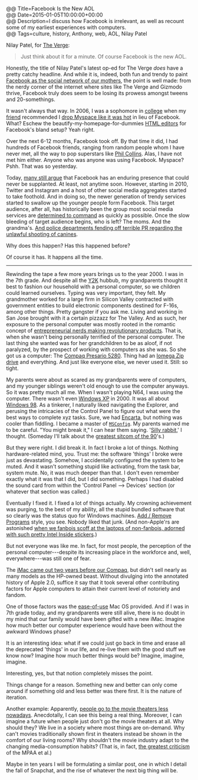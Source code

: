 @@ Title=Facebook Is the New AOL  
@@ Date=2015-01-05T10:00:00+00:00  
@@ Description=I discuss how Facebook is irrelevant, as well as recount some of my earliest experiences with computers.  
@@ Tags=culture, history, Anthony, web, AOL, Nilay Patel    

Nilay Patel, for [The Verge][theverge]:
>Just think about it for a minute. Of course Facebook is the new AOL.

Honestly, the title of Nilay Patel's latest op-ed for The Verge *does* have a pretty catchy headline. And while it is, indeed, both fun and trendy to paint [Facebook as the social network of our mothers][mom], the point is well made: from the nerdy corner of the internet where sites like The Verge and Gizmodo thrive, Facebook truly does seem to be losing its prowess amongst tweens and 20-somethings. 

It wasn't always that way. In 2006, I was a sophomore in [college][puc] when my [friend][twitter] recommended I [drop Myspace like it was hot][wikipedia] in lieu of Facebook. What? Eschew the beautify-my-homepage-for-dummies [HTML editors][pimp-my-profile] for Facebook's bland setup? Yeah right.

Over the next 6-12 months, Facebook took off. By that time it did, I had hundreds of Facebook friends, ranging from random people whom I have never met, all the way to pop superstars like [Phil Collins][facebook]. Alas, I have not met him either. Anyone who was anyone was using Facebook. Myspace? Pshh. That was so yesterday.

Today, [many still argue][socialbuzzpros] that Facebook has an enduring presence that could never be supplanted. At least, not anytime soon. However, starting in 2010, Twitter and Instagram and a host of other social media aggregates started to take foothold. And in doing so, the newer generation of trendy services started to swallow up the younger people form Facebook. This target audience, after all, has historically been the group most social media services are [determined to command][theguardian] as quickly as possible. Once the slow bleeding of target audience begins, who is left? The moms. And the grandma's. [And police departments fending off terrible PR regarding the unlawful shooting of canines][scpr]. 

Why does this happen? Has this happened before?

Of course it has. It happens all the time. 

***

Rewinding the tape a few more years brings us to the year 2000. I was in the 7th grade. And despite all the [Y2K][wikipedia 2] hubbub, my grandparents thought it best to fashion our household with a personal computer, so we children could learned ourselves. Typing was very important, they felt. My grandmother worked for a large firm in Silicon Valley contracted with government entities to build electronic components destined for F-16s, among other things. Pretty gangster if you ask me. Living and working in San Jose brought with it a certain pizzazz for The Valley. And as such, her exposure to the personal computer was mostly rooted in the romantic concept of [entrepreneurial nerds making revolutionary products][wikipedia 3]. That is, when she wasn't being personally terrified of the personal computer. The last thing she wanted was for her grandchildren to be as aloof, if not paralyzed, by the prospect of working with computers as she was. So she got us a computer: The [Compaq Presario 5280][ebay]. Thing had an [Iomega Zip drive][wikipedia 4] and everything. And just like everyone else, we never used it. Still: so tight.  

My parents were about as scared as my grandparents were of computers, and my younger siblings weren't old enough to use the computer anyways. So it was pretty much all me. When I wasn't playing N64, I was using the computer. There wasn't even [Windows XP][wikipedia 5] in 2000. It was all about [Windows 98][wikipedia 6]. As a tinkerer, I naturally liked navigating the Explorer, and perusing the intricacies of the Control Panel to figure out what were the best ways to complete xyz tasks. Sure, we had [Encarta][wikipedia 7], but nothing was cooler than fiddling. I became a master of [`MSConfig`][msc]. My parents warned me to be careful. "You might break it," I can hear them saying. '[Silly rabbit][youtube],' I thought. (Someday I'll talk about the [greatest sitcom of the 90][wikipedia 8]'s.)

But they were right. I did break it. In fact I broke a lot of things. Nothing hardware-related mind, you. Trust me: the software 'things' I broke were just as devastating. Somehow, I accidentally configured the system to be muted. And it wasn't something stupid like activating, from the task bar, system mute. No, it was much deeper than that. I don't even remember exactly what it was that I did, but I did something. Perhaps I had disabled the sound card from within the 'Control Panel --> Devices' section (or whatever that section was called.) 

Eventually I fixed it. I fixed a lot of things actually. My crowning achievement was purging, to the best of my ability, all the stupid bundled software that so clearly was the status quo for Windows machines. [Add / Remove Programs][microsoft] style, you see. Nobody liked that junk. (And non-Apple'rs are astonished [when we fanbois scoff at the laptops of non-fanbois, adorned with such pretty Intel Inside stickers][cultofmac].) 

But not everyone was like me. In fact, for most people, the perception of the personal computer---despite its increasing place in the workforce and, well, everywhere---was still one of fear. 

The [iMac came out two years before our Compaq][wikipedia 9], but didn't sell nearly as many models as the HP-owned beast. Without divulging into the annotated history of Apple 2.0, suffice it say that it took several other contributing factors for Apple computers to attain their current level of notoriety and fandom. 

One of those factors was the [ease-of-use][wikipedia 10] Mac OS provided. And if I was in 7th grade today, and my grandparents were still alive, there is no doubt in my mind that our family would have been gifted with a new iMac. Imagine how much better our computer experience would have been without the awkward Windows phase? 

It is an interesting idea: what if we could just go back in time and erase all the deprecated 'things' in our life, and re-live them with the good stuff we know now? Imagine how much better things would be? Imagine, imagine, imagine.

Interesting, yes, but that notion completely misses the point.

Things change for a reason. Something new and better can only come around if something old and less better was there first. It is the nature of iteration.

Another example: Apparently, [people go to the movie theaters less nowadays][theverge 2]. Anecdotally, I can see this being a real thing. Moreover, I can imagine a future when people just don't go the movie theaters at all. Why should they? We live in a society where most things are on-demand. Why can't movies traditionally shown first in theaters instead be shown in the comfort of our living rooms? Why shouldn't the movie industry adapt to the changing media-consumption habits? (That is, in fact, [the greatest criticism][theverge 3] of the MPAA et al.)

Maybe in ten years I will be formulating a similar post, one in which I detail the fall of Snapchat, and the rise of whatever the next big thing will be.

[cultofmac]: http://www.cultofmac.com/227936/watch-steve-jobs-laugh-at-the-idea-of-intel-inside-stickers-on-the-side-of-every-mac-video/
[ebay]: http://www.ebay.com/itm/COMPAQ-PRESARIO-5280-DESKTOP-good-condition-80-00-/281529628304?pt=US_Computer_Cases&amp;hash=item418c793690
[facebook]: https://www.facebook.com/philcollins
[microsoft]: http://support.microsoft.com/kb/314481
[msc]: https://en.wikipedia.org/wiki/MSConfig
[mom]: http://mom.me/teen/8179-moms-have-taken-over-facebook/
[pimp-my-profile]: http://www.pimp-my-profile.com/generators/myspace.php
[puc]: http://puc.edu/
[scpr]: http://www.scpr.org/news/2013/07/05/38068/hawthorne-police-concerned-about-cyber-threats-aft/
[socialbuzzpros]: http://www.socialbuzzpros.com/2014/11/04/is-facebook-still-important/
[theguardian]: http://www.theguardian.com/technology/2013/nov/20/marketing-to-kids-on-social-media-facebook-and-twitter-are-not-enough
[theoveranalyzed]: /2015/1/5/facebook-is-the-new-aol
[theverge]: http://www.theverge.com/2015/1/4/7488495/facebook-is-the-new-aol
[theverge 2]: http://www.theverge.com/2015/1/1/7478987/box-office-attendance-hits-lowest-level-in-19-years
[theverge 3]: http://www.theverge.com/2014/12/19/7420823/mpaa-decries-googles-shameful-attack-on-its-anti-piracy-program
[twitter]: http://twitter.com/the_real_hunter
[wikipedia]: https://en.wikipedia.org/wiki/Drop_It_Like_It's_Hot
[wikipedia 10]: https://en.wikipedia.org/wiki/Mac_OS
[wikipedia 2]: https://en.wikipedia.org/wiki/Year_2000_problem
[wikipedia 3]: https://en.wikipedia.org/wiki/Apple_Inc%2E
[wikipedia 4]: https://en.wikipedia.org/wiki/Iomega_Zip_drive
[wikipedia 5]: https://en.wikipedia.org/wiki/Windows_XP
[wikipedia 6]: https://en.wikipedia.org/wiki/Windows_98
[wikipedia 7]: https://en.wikipedia.org/wiki/Encarta
[wikipedia 8]: https://en.wikipedia.org/wiki/The_Fresh_Prince_of_Bel-Air
[wikipedia 9]: https://en.wikipedia.org/wiki/Imac
[youtube]: https://www.youtube.com/watch?v=QgwhOEoZOhA
